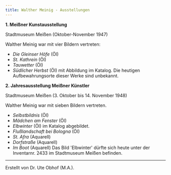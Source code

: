 ```yaml
---
title: Walther Meinig - Ausstellungen
---
```


**1. Meißner Kunstausstellung**

Stadtmuseum Meißen (Oktober-November 1947)

Walther Meinig war mit vier Bildern vertreten:
* *Die Gleinser Höfe* (Öl)
* *St. Kathrein* (Öl)
* *Tauwetter* (Öl)
* *Südlicher Herbst* (Öl) mit Abbildung im Katalog.
Die heutigen Aufbewahrungsorte dieser Werke sind unbekannt.

**2. Jahresausstellung Meißner Künstler**

Stadtmuseum Meißen (3. Oktober bis 14. November 1948)

Walther Meinig war mit sieben Bildern vertreten.
* *Selbstbildnis* (Öl)
* *Mädchen am Fenster* (Öl)
* *Elbwinter* (Öl) im Katalog abgebildet.
* *Flußlandschaft bei Bologna* (Öl)
* *St. Afra* (Aquarell)
* *Dorfstraße* (Aquarell)
* *Im Boot* (Aquarell)
Das Bild 'Elbwinter' dürfte sich heute unter der Inventarnr. 2433 im Stadtmuseum Meißen befinden.



---

Erstellt von Dr. Ute Obhof (M.A.).  

